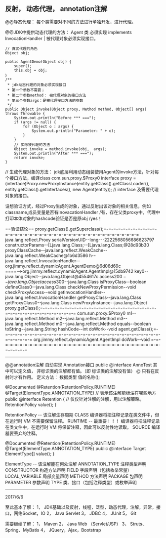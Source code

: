 反射， 动态代理， annotation注解
----
 @@静态代理：
每个类需要对不同的方法进行单独开发，进行代理。

 @@JDK中提供动态代理的方法：
 Agent 类 必须实现 implements InvocationHandler |  被代理对象必须实现接口。
 
 	// 真实代理的角色
	Object obj;

	public AgentDemo(Object obj) {
		super();
		this.obj = obj; 
    ｝
	/**
	 * jdk动态代理的对象必须实现接口
	 * 第一个参数不需要；
	 * 第二个参数method： 被代理对象的接口方法
	 * 第三个参数args：是被代理接口方法的参数
	 */
	public Object invoke(Object proxy, Method method, Object[] args) throws Throwable {
		System.out.println("Before *** ===");
		if (args != null) {
			for (Object o : args) {
				System.out.println("Parameter: " + o);
			}
		}
		// 实际被代理的方法
		Object invoke = method.invoke(obj,  args);
		System.out.println("After *** ===");
		return invoke;
	}
	
// 生成代理对象的方法：	jdk底层利用动态组装使用Agent的invoke方法，针对每个接口方法，编译class com.sun.proxy.$Proxy0
interface proxy = (interface)Proxy.newProxyInstance(entity.getClass().getClassLoader(), entity.getClass().getInterfaces(), new Agent(entity));
// interface 及需要代理对象的接口。


设想验证方式，经过Proxy生成的对象，通过反射出该对象的相关信息，例如classname,成员变量是否有InovacationHandler /有，存在父类proxy中，代理中打印本体对象的hashcode验证是否是原obj /yes！

==验证结论==
proxy.getClass().getSuperclass();=-=-=-=-=-=-=-=-=-=-=-=-=-=-=-=-=-=-=-=-=-=-=-=-=-=-=-=-=-=-=-=-=-=-=-=-=-=-=
java.lang.reflect.Proxy
serialVersionUID--long---2222568056686623797
constructorParams--[Ljava.lang.Class;--[Ljava.lang.Class;@28d93b30
proxyClassCache--java.lang.reflect.WeakCache--java.lang.reflect.WeakCache@1b6d3586
h--java.lang.reflect.InvocationHandler--org.jimmy.reflect.dynamicAgent.AgentDemo@6d06d69c
======>org.jimmy.reflect.dynamicAgent.AgentImpl@15db9742
key0--java.lang.Object--java.lang.Object@4554617c
access$200--java.lang.Object
access$300--java.lang.Class
isProxyClass--boolean
defineClass0--java.lang.Class
checkNewProxyPermission--void
checkProxyAccess--void
getInvocationHandler--java.lang.reflect.InvocationHandler
getProxyClass--java.lang.Class
getProxyClass0--java.lang.Class
newProxyInstance--java.lang.Object
proxy.getClass();=-=-=-=-=-=-=-=-=-=-=-=-=-=-=-=-=-=-=-=-=-=-=-=-=-=-=-=-=-=-=-=-=-=-=-=-=-=-=
com.sun.proxy.$Proxy0
m1--java.lang.reflect.Method
m2--java.lang.reflect.Method
m3--java.lang.reflect.Method
m0--java.lang.reflect.Method
equals--boolean
toString--java.lang.String
hashCode--int
doWork--void
agent.getClass();=-=-=-=-=-=-=-=-=-=-=-=-=-=-=-=-=-=-=-=-=-=-=-=-=-=-=-=-=-=-=-=-=-=-=-=-=-=-=
org.jimmy.reflect.dynamicAgent.AgentImpl
doWork--void
=-=-=-=-=-=-=-=-=-=-=-=-=-=-=-=-=-=-=-=-=-=-=-=-=-=-=-=-=-=-=-=-=-=-=-=-=-=-=


----

 @@annotation注解
 自动实现 Annotation接口
 public @interface AnnoTest
 其中可以定义值， 非标识类的注解都有值。（即 标识类的注解没有值）
 @ 只有在反射时才有作用。
 定义方法： 数据类型 值的名称();
 
 
@Documented
@Retention(RetentionPolicy.RUNTIME)
@Target(ElementType.ANNOTATION_TYPE)   // 表示该注解能标注在哪些地方
public @interface Retention {   // 仅仅针对注解的注解，用以注解策略。
    RetentionPolicy value();
}

 RetentionPolicy   -- 该注解生存周期
CLASS 
          编译器将把注释记录在类文件中，但在运行时 VM 不需要保留注释。 
RUNTIME  -- 最重要！！！
          编译器将把注释记录在类文件中，在运行时 VM 将保留注释，因此可以反射性地读取。 
SOURCE 
          编译器要丢弃的注释。 
 
@Documented
@Retention(RetentionPolicy.RUNTIME)
@Target(ElementType.ANNOTATION_TYPE)
public @interface Target
    ElementType[] value();
}

 ElementType    -- 该注解能在何处注解
 ANNOTATION_TYPE 
          注释类型声明 
CONSTRUCTOR 
          构造方法声明 
FIELD 
          字段声明（包括枚举常量） 
LOCAL_VARIABLE 
          局部变量声明 
METHOD 
          方法声明 
PACKAGE 
          包声明 
PARAMETER 
          参数声明 
TYPE 
          类、接口（包括注释类型）或枚举声明 
 
 
 ----
 
 
 2017/6/6
 
 至此基本了解：
 1， JDK基础以及反射，线程，泛型，动态代理，注解，异常，接口，网络Socket，IO
 2， Java Servlet
 3， JDBC
 4， JUnit
 5， Git
 
 需要继续了解：
 1， Maven
 2， Java Web （Servlet/JSP）
 3， Struts、Spring、MyBatis
 4， JQuery，Ajax，Bootstrap
 
 